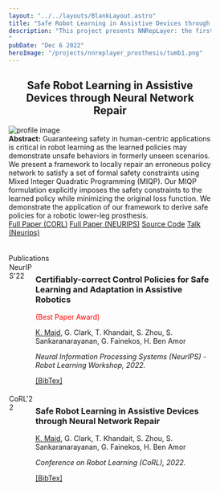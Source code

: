 ```yaml
---
layout: "../../layouts/BlankLayout.astro"
title: "Safe Robot Learning in Assistive Devices through Neural Network Repair"
description: "This project presents NNRepLayer: the first repair technique applied to a real physical system
"
pubDate: "Dec 6 2022"
heroImage: "/projects/nnreplayer_prosthesis/tumb1.png"
---
```

<style>
    * {
      box-sizing: border-box;
    }

    /* Create two unequal columns that floats next to each other */
    .column {
      float: left;
      padding: 1px;
    }

    .left {
      width: 13%;
    }

    .right {
      width: 87%;
    }

    /* Clear floats after the columns */
    .row:after {
      content: "";
      display: table;
      clear: both;
    }
</style>
<div class="mb-5">
    <h2 style="text-align:center" id="center" class="text-4xl w-full font-bold ">Safe Robot Learning in Assistive Devices through Neural Network Repair</h2>
  </div>
<div>
    <img
        src="/projects/nnreplayer_prosthesis/tumb1.png"
        alt="profile image"
    />
</div>
<div class="mb-10 text-justify">
    <b> Abstract:</b> 
    Guaranteeing safety in human-centric applications is critical in robot learning as the learned policies may demonstrate unsafe behaviors in formerly unseen scenarios. We present a framework to locally repair an erroneous policy network to satisfy a set of formal safety constraints using Mixed Integer Quadratic Programming (MIQP). Our MIQP formulation explicitly imposes the safety constraints to the learned policy while minimizing the original loss function. We demonstrate the application of our framework to derive safe policies for a robotic lower-leg prosthesis. 
  </div>
<div class=" col-xs-12 col-sm-2 ">
<div class="center">
    <div id="col_inner_id-638fba18b86c0" class="fw-col-inner" data-paddings="0px 0px 0px 0px">
		<a href="/papers/CoRL22.pdf" target="_blank" id="button_35873d1d8b5611a5c514ec3437e68163" class="btn btn-primary" data-mtop="0" data-mbottom="0">Full Paper (CORL)</a>	
        <a href="/papers/Neurips22.pdf" target="_blank" id="button_35873d1d8b5611a5c514ec3437e68163" class="btn btn-primary" data-mtop="0" data-mbottom="0">Full Paper (NEURIPS)</a>	
        <a href="https://github.com/k1majd/NNRepLayer.git" target="_blank" id="button_c260602177e94629b947d73881f0eb0a" class="btn btn-primary" data-mtop="0" data-mbottom="0">Source Code</a>
        <a href="https://recorder-v3.slideslive.com/#/share?share=77885&s=05218cda-a354-4f6d-a6fb-8455c79c27ad" target="_blank" id="button_c260602177e94629b947d73881f0eb0a" class="btn btn-primary" data-mtop="0" data-mbottom="0">Talk (Neurips)</a></div>
        </div>
</div>
<br />
<br />
</div>
  <div class="mb-5">
    <div class="text-3xl w-full font-bold">Publications</div>
  </div>
  <div class="row">
    <div class="column left">
      <span class="badge">NeurIPS'22</span>
    </div>
    <div class="column right">
      <h3 class="font-semibold mb-0.2 text-justify">
        Certifiably-correct Control Policies for Safe Learning and Adaptation in
        Assistive Robotics
      </h3>
      <span style="color: #ff0000">(Best Paper Award)</span>
      <p class="font-light text-sm">
        <ins>K. Majd</ins>, G. Clark, T. Khandait, S. Zhou, S. Sankaranarayanan,
        G. Fainekos, H. Ben Amor
      </p>
      <i class="font-light text-sm">
        Neural Information Processing Systems (NeurIPS) - Robot Learning
        Workshop, 2022.
      </i>
      <p class="my-2 text-justify"></p>
      <a href="/bib/neurips22.txt">[BibTex]</a>
    </div>
  </div>

  <br />
  <div class="row">
    <div class="column left">
      <span class="badge">CoRL'22</span>
    </div>
    <div class="column right">
      <h3 class="font-semibold mb-0.2 text-justify">
        Safe Robot Learning in Assistive Devices through Neural Network Repair
      </h3>
      <p class="font-light text-sm">
        <ins>K. Majd</ins>, G. Clark, T. Khandait, S. Zhou, S. Sankaranarayanan,
        G. Fainekos, H. Ben Amor
      </p>
      <i class="font-light text-sm">
        Conference on Robot Learning (CoRL), 2022.
      </i>
      <p class="my-2 text-justify"></p>
      <a href="/bib/corl22.txt">[BibTex]</a>
    </div>
  </div>